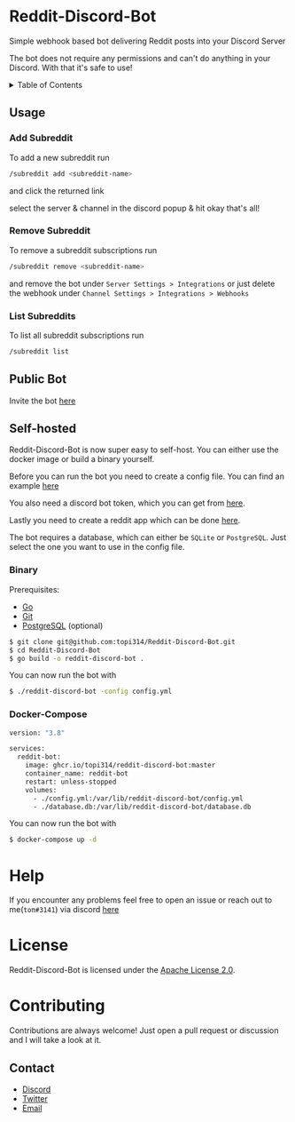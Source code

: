 # Reddit-Discord-Bot

Simple webhook based bot delivering Reddit posts into your Discord Server

The bot does not require any permissions and can't do anything in your Discord. With that it's safe to use!

<details>
<summary>Table of Contents</summary>

- [Usage](#usage)
	- [Add Subreddit](#add-subreddit)
	- [Remove Subreddit](#remove-subreddit)
	- [List Subreddits](#list-subreddits)
- [Public Bot](#public-bot)
- [Self-hosted](#self-hosted)
	- [Binary](#binary)
	- [Docker-Compose](#docker-compose)
- [Help](#help)
- [License](#license)
- [Contributing](#contributing)
- [Contact](#contact)

</details>

## Usage

### Add Subreddit

To add a new subreddit run

```bash
/subreddit add <subreddit-name>
```

and click the returned link

select the server & channel in the discord popup & hit okay that's all!

### Remove Subreddit

To remove a subreddit subscriptions run

```bash
/subreddit remove <subreddit-name>
```

and remove the bot under `Server Settings > Integrations` or just delete the webhook under `Channel Settings > Integrations > Webhooks`

### List Subreddits

To list all subreddit subscriptions run

```bash
/subreddit list
```

## Public Bot

Invite the bot [here](https://discord.com/oauth2/authorize?client_id=846396249241288796&scope=applications.commands)

## Self-hosted

Reddit-Discord-Bot is now super easy to self-host. You can either use the docker image or build a binary yourself.

Before you can run the bot you need to create a config file. You can find an example [here](/config.example.yml)

You also need a discord bot token, which you can get from [here](https://discord.com/developers/applications).

Lastly you need to create a reddit app which can be done [here](https://www.reddit.com/prefs/apps/).

The bot requires a database, which can either be `SQLite` or `PostgreSQL`. Just select the one you want to use in the config file.

### Binary

Prerequisites:

- [Go](https://golang.org/doc/install)
- [Git](https://git-scm.com/downloads)
- [PostgreSQL](https://www.postgresql.org/download/) (optional)

```bash
$ git clone git@github.com:topi314/Reddit-Discord-Bot.git
$ cd Reddit-Discord-Bot
$ go build -o reddit-discord-bot .
```

You can now run the bot with

```bash
$ ./reddit-discord-bot -config config.yml
```

### Docker-Compose

```bash
version: "3.8"

services:
  reddit-bot:
    image: ghcr.io/topi314/reddit-discord-bot:master
    container_name: reddit-bot
    restart: unless-stopped
    volumes:
	  - ./config.yml:/var/lib/reddit-discord-bot/config.yml
	  - ./database.db:/var/lib/reddit-discord-bot/database.db
```

You can now run the bot with

```bash
$ docker-compose up -d
```

# Help

If you encounter any problems feel free to open an issue or reach out to me(`toπ#3141`) via discord [here](https://discord.gg/RKM92xXu4Y)

# License

Reddit-Discord-Bot is licensed under the [Apache License 2.0](/LICENSE).

# Contributing

Contributions are always welcome! Just open a pull request or discussion and I will take a look at it.

## Contact

- [Discord](https://discord.gg/sD3ABd5)
- [Twitter](https://twitter.com/topi314)
- [Email](mailto:git@topi.wtf)